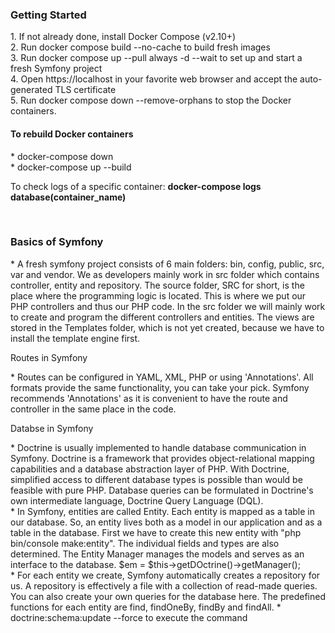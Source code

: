 <h3>Getting Started</h3>
1. If not already done, install Docker Compose (v2.10+)</br>
2. Run docker compose build --no-cache to build fresh images</br>
3. Run docker compose up --pull always -d --wait to set up and start a fresh Symfony project</br>
4. Open https://localhost in your favorite web browser and accept the auto-generated TLS certificate</br>
5. Run docker compose down --remove-orphans to stop the Docker containers.</br>
<h4>To rebuild Docker containers</h4></hr>
* docker-compose down</br>
* docker-compose up --build</br>
<p>To check logs of a specific container: <b>docker-compose logs database(container_name)
</b></p></br>
<h3>Basics of Symfony</h3>
* A fresh symfony project consists of 6 main folders: bin, config, public, src, var and vendor. We as developers mainly work in src folder which contains controller, entity and repository. The source folder, SRC for short, is the place where the programming logic is located. This is where we put our PHP controllers and thus our PHP code. In the src folder we will mainly work to create and program the different controllers and entities. The views are stored in the Templates folder, which is not yet created, because we have to install the template engine first. <br>
<p> Routes in Symfony </p>
* Routes can be configured in YAML, XML, PHP or using 'Annotations'. All formats provide the same functionality, you can take your pick. Symfony recommends 'Annotations' as it is convenient to have the route and controller in the same place in the code. <br>
<p>Databse in Symfony</p>
* Doctrine is usually implemented to handle database communication in Symfony. Doctrine is a framework that provides object-relational mapping capabilities and a database abstraction layer of PHP. With Doctrine, simplified access to different database types is possible than would be feasible with pure PHP. Database queries can be formulated in Doctrine's own intermediate language, Doctrine Query Language (DQL). <br>
* In Symfony, entities are called Entity. Each entity is mapped as a table in our database. So, an entity lives both as a model in our application and as a table in the database. First we have to create this new entity with "php bin/console make:entity". The individual fields and types are also determined. The Entity Manager manages the models and serves as an interface to the database. $em = $this->getDOctrine()->getManager();<br>
* For each entity we create, Symfony automatically creates a repository for us. A repository is effectively a file with a collection of read-made queries. You can also create your own queries for the database here. The predefined functions for each entity are find, findOneBy, findBy and findAll.
* doctrine:schema:update --force to execute the command